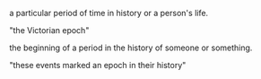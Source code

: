 a particular period of time in history or a person's life.

"the Victorian epoch"

the beginning of a period in the history of someone or something.

"these events marked an epoch in their history"